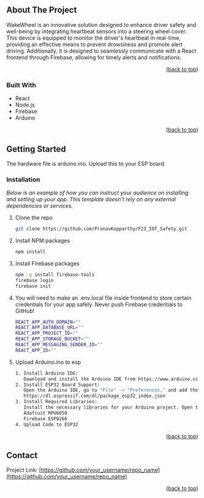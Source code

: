 <a name="readme-top"></a>



<!-- ABOUT THE PROJECT -->
## About The Project

WakeWheel is an innovative solution designed to enhance driver safety and well-being by integrating heartbeat sensors into a steering wheel cover. This device is equipped to monitor the driver's heartbeat in real-time, providing an effective means to prevent drowsiness and promote alert driving. Additionally, it is designed to seamlessly communicate with a React frontend through Firebase, allowing for timely alerts and notifications.
<p align="right">(<a href="#readme-top">back to top</a>)</p>



### Built With

* React
* Node.js
* Firebase
* Arduino

<p align="right">(<a href="#readme-top">back to top</a>)</p>



<!-- GETTING STARTED -->
## Getting Started

The hardware file is arduino.ino. Upload this to your ESP board. 

### Installation

_Below is an example of how you can instruct your audience on installing and setting up your app. This template doesn't rely on any external dependencies or services._

1. Clone the repo
   ```sh
   git clone https://github.com/PranavKopparthy/F23_IOT_Safety.git
   ```
2. Install NPM packages
   ```sh
   npm install
   ```
3. Install FIrebase packages
   ```sh
   npm -g install firebase-tools
   firebase login
   firebase init
    ```
4. You will need to make an .env.local file inside frontend to store certain credentials for your app safely. Never push Firebase credentials to GitHub!
   ```sh
   REACT_APP_AUTH_DOMAIN=""
   REACT_APP_DATABASE_URL=""
   REACT_APP_PROJECT_ID=""
   REACT_APP_STORAGE_BUCKET=""
   REACT_APP_MESSAGING_SENDER_ID=""
   REACT_APP_ID=""
    ```
5. Upload Arduino.ino to esp
   ```sh
   1. Install Arduino IDE:
      Download and install the Arduino IDE from https://www.arduino.cc/en/software.
   2. Install ESP32 Board Support:
      Open the Arduino IDE, go to "File" -> "Preferences," and add the following URL to the "Additional Boards Manager URLs" field:
      https://dl.espressif.com/dl/package_esp32_index.json
   3. Install Required Libraries:
      Install the necessary libraries for your Arduino project. Open the Arduino IDE, go to "Sketch" -> "Include Library" -> "Manage Libraries," and install the following          libraries:
      Adafruit MPU6050
      Firebase ESP8266
   4. Upload Code to ESP32
    ```

<p align="right">(<a href="#readme-top">back to top</a>)</p>


<!-- CONTACT -->
## Contact
Project Link: [https://github.com/your_username/repo_name](https://github.com/your_username/repo_name)

<p align="right">(<a href="#readme-top">back to top</a>)</p>
